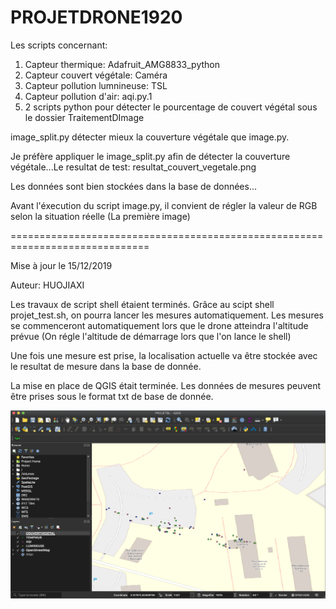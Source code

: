 # PROJETDRONE1920

Les scripts concernant:
1. Capteur thermique: Adafruit_AMG8833_python
2. Capteur couvert végétale: Caméra 
3. Capteur pollution lumnineuse: TSL
4. Capteur pollution d'air: aqi.py.1
5. 2 scripts python pour détecter le pourcentage de couvert végétal sous le dossier TraitementDImage

image_split.py détecter mieux la couverture végétale que image.py.

Je préfère appliquer le image_split.py afin de détecter la couverture végétale...Le resultat de test: resultat_couvert_vegetale.png

Les données sont bien stockées dans la base de données...

Avant l'éxecution du script image.py, il convient de régler la valeur de RGB selon la situation réelle (La première image)

==============================================================================

Mise à jour le 15/12/2019

Auteur: HUOJIAXI

Les travaux de script shell étaient terminés. Grâce au scipt shell projet_test.sh, on pourra lancer les mesures automatiquement. Les mesures se commenceront automatiquement lors que le drone atteindra l'altitude prévue (On régle l'altitude de démarrage lors que l'on lance le shell)

Une fois une mesure est prise, la localisation actuelle va être stockée avec le resultat de mesure dans la base de donnée.

La mise en place de QGIS était terminée. Les données de mesures peuvent être prises sous le format txt de base de donnée.

![Exemple de la mise en place de QGIS](https://github.com/HUOJIAXI/PROJETDRONE1920/blob/master/Exemple_QGIS.png)
